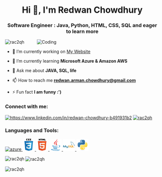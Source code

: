 <h1 align="center"> Hi 👋, I'm Redwan Chowdhury</h1>
<h3 align="center">Software Engineer : Java, Python, HTML, CSS, SQL and eager to learn more</h3>
<img align="right" alt="Coding" width="400" src="https://cdn.dribbble.com/users/1162077/screenshots/3848914/programmer.gif">


<p align="left"> <img src="https://komarev.com/ghpvc/?username=rac2qh&label=Profile%20views&color=0e75b6&style=flat" alt="rac2qh" /> </p>

- 🔭 I’m currently working on [My Website](https://www.redwanc.com)

- 🌱 I’m currently learning **Microsoft Azure & Amazon AWS**

- 💬 Ask me about **JAVA, SQL, life**

- 📫 How to reach me **redwan.arman.chowdhury@gmail.com**

- ⚡ Fun fact **I am funny :')**

<h3 align="left">Connect with me:</h3>
<p align="left">
<a href="https://www.linkedin.com/in/redwan-chowdhury-b491931b2" target="blank"><img align="center" src="https://raw.githubusercontent.com/rahuldkjain/github-profile-readme-generator/master/src/images/icons/Social/linked-in-alt.svg" alt="https://www.linkedin.com/in/redwan-chowdhury-b491931b2" height="30" width="40" /></a>
<a href="https://www.leetcode.com/rac2qh" target="blank"><img align="center" src="https://raw.githubusercontent.com/rahuldkjain/github-profile-readme-generator/master/src/images/icons/Social/leet-code.svg" alt="rac2qh" height="30" width="40" /></a>
</p>

<h3 align="left">Languages and Tools:</h3>
<p align="left"> <a href="https://azure.microsoft.com/en-in/" target="_blank" rel="noreferrer"> 
<img src="https://www.vectorlogo.zone/logos/microsoft_azure/microsoft_azure-icon.svg" alt="azure" width="40" height="40"/> </a> 
<a href="https://www.w3schools.com/css/" target="_blank" rel="noreferrer"> <img src="https://raw.githubusercontent.com/devicons/devicon/master/icons/css3/css3-original-wordmark.svg" alt="css3" width="40" height="40"/> </a> 
<a href="https://www.w3.org/html/" target="_blank" rel="noreferrer"> <img src="https://raw.githubusercontent.com/devicons/devicon/master/icons/html5/html5-original-wordmark.svg" alt="html5" width="40" height="40"/> </a> 
<a href="https://www.java.com" target="_blank" rel="noreferrer"> <img src="https://raw.githubusercontent.com/devicons/devicon/master/icons/java/java-original.svg" alt="java" width="40" height="40"/> </a> 
<a href="https://www.mysql.com/" target="_blank" rel="noreferrer"> <img src="https://raw.githubusercontent.com/devicons/devicon/master/icons/mysql/mysql-original-wordmark.svg" alt="mysql" width="40" height="40"/> </a> 
<a href="https://www.python.org" target="_blank" rel="noreferrer"> <img src="https://raw.githubusercontent.com/devicons/devicon/master/icons/python/python-original.svg" alt="python" width="40" height="40"/> </a> 
  
<p><img align="left" src="https://github-readme-stats.vercel.app/api/top-langs?username=rac2qh&show_icons=true&locale=en&layout=compact" alt="rac2qh" /></p>

<p>&nbsp;<img align="center" src="https://github-readme-stats.vercel.app/api?username=rac2qh&show_icons=true&locale=en" alt="rac2qh" /></p>

<p><img align="center" src="https://github-readme-streak-stats.herokuapp.com/?user=rac2qh&" alt="rac2qh" /></p>
